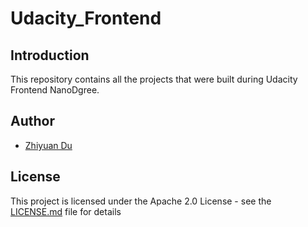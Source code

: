 # Udacity_Frontend

## Introduction
This repository contains all the projects that were built during Udacity Frontend NanoDgree.

## Author

* [Zhiyuan Du](https://github.com/lYesterdaYl)

## License

This project is licensed under the Apache 2.0 License - see the [LICENSE.md](LICENSE.md) file for details